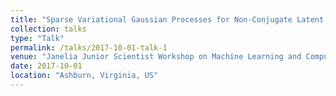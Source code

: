 ```yaml
---
title: "Sparse Variational Gaussian Processes for Non-Conjugate Latent Factor Models"
collection: talks
type: "Talk"
permalink: /talks/2017-10-01-talk-1
venue: "Janelia Junior Scientist Workshop on Machine Learning and Computer Vision"
date: 2017-10-01
location: "Ashburn, Virginia, US"
---
```

